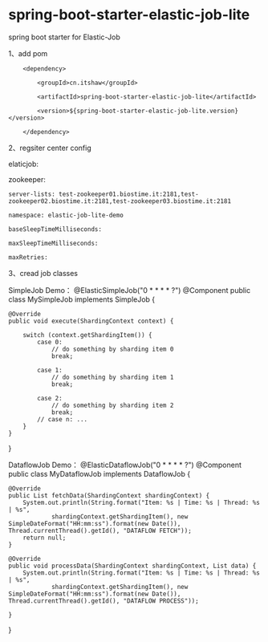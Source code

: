# spring-boot-starter-elastic-job-lite
spring boot starter for Elastic-Job

1、add pom

        <dependency>
        
            <groupId>cn.itshaw</groupId>
            
            <artifactId>spring-boot-starter-elastic-job-lite</artifactId>
            
            <version>${spring-boot-starter-elastic-job-lite.version}</version>
            
        </dependency>
  
2、regsiter center config

elaticjob:

  zookeeper:
  
    server-lists: test-zookeeper01.biostime.it:2181,test-zookeeper02.biostime.it:2181,test-zookeeper03.biostime.it:2181
    
    namespace: elastic-job-lite-demo
    
    baseSleepTimeMilliseconds:
    
    maxSleepTimeMilliseconds:
    
    maxRetries:
  
3、cread job classes

SimpleJob Demo：
@ElasticSimpleJob("0 * * * * ?")
@Component
public class MySimpleJob implements SimpleJob {

    @Override
    public void execute(ShardingContext context) {
    
        switch (context.getShardingItem()) {
            case 0:
                // do something by sharding item 0
                break;
                
            case 1:
                // do something by sharding item 1
                break;
                
            case 2:
                // do something by sharding item 2
                break;
            // case n: ...
        }
    }
}

DataflowJob Demo：
@ElasticDataflowJob("0 * * * * ?")
@Component
public class MyDataflowJob implements DataflowJob {

    @Override
    public List fetchData(ShardingContext shardingContext) {
        System.out.println(String.format("Item: %s | Time: %s | Thread: %s | %s",
                shardingContext.getShardingItem(), new SimpleDateFormat("HH:mm:ss").format(new Date()), Thread.currentThread().getId(), "DATAFLOW FETCH"));
        return null;
    }

    @Override
    public void processData(ShardingContext shardingContext, List data) {
        System.out.println(String.format("Item: %s | Time: %s | Thread: %s | %s",
                shardingContext.getShardingItem(), new SimpleDateFormat("HH:mm:ss").format(new Date()), Thread.currentThread().getId(), "DATAFLOW PROCESS"));

    }
}
